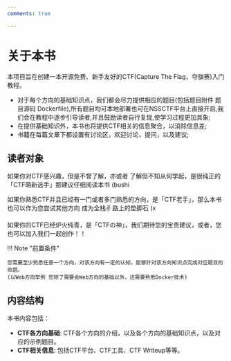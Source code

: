 ```yaml
---
comments: true

---
```


# 关于本书

本项目旨在创建一本开源免费、新手友好的CTF(Capture The Flag，夺旗赛)入门教程。

- 对于每个方向的基础知识点，我们都会尽力提供相应的题目(包括题目附件 题目源码 Dockerfile),所有题目均可本地部署也可在NSSCTF平台上直接开启,我们会在教程中逐步引导读者,并且鼓励读者自行复现,使学习过程更加具象;  
- 在提供基础知识外，本书也将提供CTF相关的信息聚合，以消除信息差;  
- 书籍在每篇文章下都设置有讨论区，欢迎讨论，提问，以及建议;  


## 读者对象

如果你对CTF感兴趣，但是不曾了解，亦或者 了解但不知从何学起，是很纯正的「CTF萌新选手」那建议仔细阅读本书 (bushi  

如果你熟悉CTF并且已经有一门或者多门熟悉的方向，是「CTF老手」，那么本书也可以作为您尝试其他方向 成为全栈✌ 路上的垫脚石 (x   

如果你的CTF已经炉火纯青，是「CTFの神」，我们期待您的宝贵建议，或者，您也可以加入我们一起创作！！　　

!!! Note "前置条件"

    您需要至少熟悉任意一个方向，对该方向有一定的认知，能够针对该方向知识点完成对应题目的命题。
    (以Web方向举例 您除了需要会Web方向的基础以外，还需要熟悉Docker技术)
    
## 内容结构

本书内容包括：

- **CTF各方向基础**: CTF各个方向的介绍，以及各个方向的基础知识点，以及对应的示例题目。
- **CTF相关信息**: 包括CTF平台、CTF工具、CTF Writeup等等。
